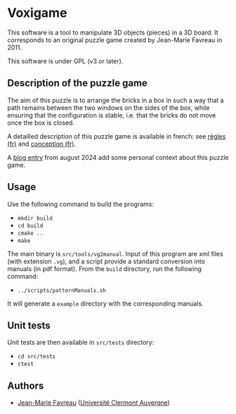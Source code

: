 # Voxigame


This software is a tool to manipulate 3D objects (pieces) in a 3D board.
It corresponds to an original puzzle game created by Jean-Marie Favreau 
in 2011. 

This software is under GPL (v3 or later).

## Description of the puzzle game

The aim of this puzzle is to arrange the bricks in a box in such a way that 
a path remains between the two windows on the sides of the box, while 
ensuring that the configuration is stable, i.e. that the bricks do not
move once the box is closed.

A detailled description of this puzzle game is available in french: see 
[règles (fr)](documentation/regles-fr.md) and
[conception (fr)](documentation/conception-fr.md).

A [blog entry](https://blog.jmtrivial.info/2024/08/12/voxigame/) from august 2024
add some personal context about this puzzle game.


## Usage

Use the following command to build the programs:

* ```mkdir build```
* ```cd build```
* ```cmake ..```
* ```make```

The main binary is ```src/tools/vg2manual```. Input of this program are 
xml files (with extension ```.vg```), and a script provide a standard 
conversion into manuals (in pdf format). From the ```build``` directory, 
run the following command:

* ```../scripts/patternManuals.sh```

It will generate a ```example``` directory with the corresponding manuals.

## Unit tests

Unit tests are then available in ```src/tests``` directory:

* ```cd src/tests```
* ```ctest```


## Authors

* [Jean-Marie Favreau](mailto:J-Marie.Favreau@uca.fr) ([Université Clermont Auvergne](http://uca.fr))
